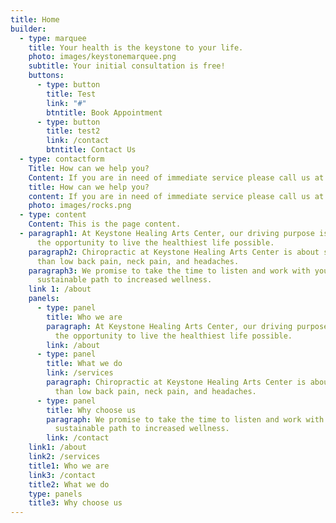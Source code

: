 ```yaml
---
title: Home
builder:
  - type: marquee
    title: Your health is the keystone to your life.
    photo: images/keystonemarquee.png
    subtitle: Your initial consultation is free!
    buttons:
      - type: button
        title: Test
        link: "#"
        btntitle: Book Appointment
      - type: button
        title: test2
        link: /contact
        btntitle: Contact Us
  - type: contactform
    Title: How can we help you?
    Content: If you are in need of immediate service please call us at (919) 896-8715.
    title: How can we help you?
    content: If you are in need of immediate service please call us at (919) 896-8715.
    photo: images/rocks.png
  - type: content
    Content: This is the page content.
  - paragraph1: At Keystone Healing Arts Center, our driving purpose is to give you
      the opportunity to live the healthiest life possible.
    paragraph2: Chiropractic at Keystone Healing Arts Center is about so much more
      than low back pain, neck pain, and headaches.
    paragraph3: We promise to take the time to listen and work with you to find a
      sustainable path to increased wellness.
    link 1: /about
    panels:
      - type: panel
        title: Who we are
        paragraph: At Keystone Healing Arts Center, our driving purpose is to give you
          the opportunity to live the healthiest life possible.
        link: /about
      - type: panel
        title: What we do
        link: /services
        paragraph: Chiropractic at Keystone Healing Arts Center is about so much more
          than low back pain, neck pain, and headaches.
      - type: panel
        title: Why choose us
        paragraph: We promise to take the time to listen and work with you to find a
          sustainable path to increased wellness.
        link: /contact
    link1: /about
    link2: /services
    title1: Who we are
    link3: /contact
    title2: What we do
    type: panels
    title3: Why choose us
---
```

